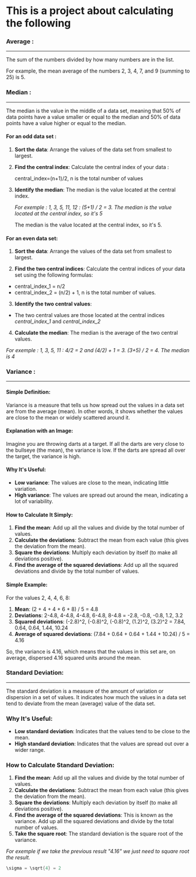 This is a project about calculating the following
===================================================

### Average : 
---
The sum of the numbers divided by how many numbers are in the list.

For example, the mean average of the numbers 2, 3, 4, 7, and 9 (summing to 25) is 5.

### Median : 
---
The median is the value in the middle of a data set, meaning that 50% of data points have a value smaller or equal to the median and 50% of data points have a value higher or equal to the median.

#### For an odd data set : 

1. **Sort the data**: Arrange the values of the data set from smallest to largest.

2. **Find the central index**: Calculate the central index of your data :

    central_index=(n+1)/2, n is the total number of values

3. **Identify the median**: The median is the value located at the central index.

    _For exemple : 1, 3, 5, 11, 12 : (5+1) / 2 = 3. The median is the value located at the central index, so it's 5_

    The median is the value located at the central index, so it's 5.

#### For an even data set:

1. **Sort the data**: Arrange the values of the data set from smallest to largest.

2. **Find the two central indices**: Calculate the central indices of your data set using the following formulas:

 - central_index_1 = n/2
 - central_index_2 = (n/2) + 1, n is the total number of values.

3. **Identify the two central values**:  
- The two central values are those located at the central indices *central_index_1* and *central_index_2*

4. **Calculate the median**: The median is the average of the two central values.

_For exemple : 1, 3, 5, 11 : 4/2 = 2 and (4/2) + 1 = 3. (3+5) / 2 = 4. The median is 4_

### Variance :
---

#### Simple Definition:

Variance is a measure that tells us how spread out the values in a data set are from the average (mean). In other words, it shows whether the values are close to the mean or widely scattered around it.

#### Explanation with an Image:

Imagine you are throwing darts at a target. If all the darts are very close to the bullseye (the mean), the variance is low. If the darts are spread all over the target, the variance is high.

#### Why It's Useful:

- **Low variance**: The values are close to the mean, indicating little variation.
- **High variance**: The values are spread out around the mean, indicating a lot of variability.

#### How to Calculate It Simply:

1. **Find the mean**: Add up all the values and divide by the total number of values.
2. **Calculate the deviations**: Subtract the mean from each value (this gives the deviation from the mean).
3. **Square the deviations**: Multiply each deviation by itself (to make all deviations positive).
4. **Find the average of the squared deviations**: Add up all the squared deviations and divide by the total number of values.

#### Simple Example:

For the values 2, 4, 4, 6, 8:

1. **Mean**: (2 + 4 + 4 + 6 + 8) / 5 = 4.8
2. **Deviations**: 2-4.8, 4-4.8, 4-4.8, 6-4.8, 8-4.8 = -2.8, -0.8, -0.8, 1.2, 3.2
3. **Squared deviations**: (-2.8)^2, (-0.8)^2, (-0.8)^2, (1.2)^2, (3.2)^2 = 7.84, 0.64, 0.64, 1.44, 10.24
4. **Average of squared deviations**: (7.84 + 0.64 + 0.64 + 1.44 + 10.24) / 5 = 4.16

So, the variance is 4.16, which means that the values in this set are, on average, dispersed 4.16 squared units around the mean.

### Standard Deviation:
---
The standard deviation is a measure of the amount of variation or dispersion in a set of values. It indicates how much the values in a data set tend to deviate from the mean (average) value of the data set.

### Why It's Useful:
- **Low standard deviation**: Indicates that the values tend to be close to the mean.
- **High standard deviation**: Indicates that the values are spread out over a wider range.

### How to Calculate Standard Deviation:

1. **Find the mean**: Add up all the values and divide by the total number of values.
2. **Calculate the deviations**: Subtract the mean from each value (this gives the deviation from the mean).
3. **Square the deviations**: Multiply each deviation by itself (to make all deviations positive).
4. **Find the average of the squared deviations**: This is known as the variance. Add up all the squared deviations and divide by the total number of values.
5. **Take the square root**: The standard deviation is the square root of the variance.

_For exemple if we take the previous result "4.16" we just need to square root the result._

```go
\sigma = \sqrt{4} = 2
```